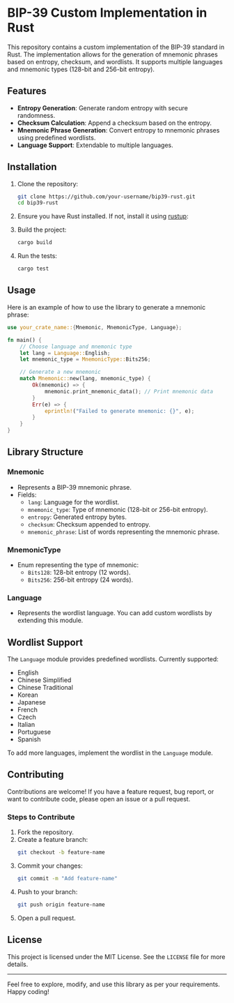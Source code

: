 # BIP-39 Custom Implementation in Rust

This repository contains a custom implementation of the BIP-39 standard in Rust. The implementation allows for the generation of mnemonic phrases based on entropy, checksum, and wordlists. It supports multiple languages and mnemonic types (128-bit and 256-bit entropy).

## Features

- **Entropy Generation**: Generate random entropy with secure randomness.
- **Checksum Calculation**: Append a checksum based on the entropy.
- **Mnemonic Phrase Generation**: Convert entropy to mnemonic phrases using predefined wordlists.
- **Language Support**: Extendable to multiple languages.

## Installation

1. Clone the repository:
   ```bash
   git clone https://github.com/your-username/bip39-rust.git
   cd bip39-rust
   ```

2. Ensure you have Rust installed. If not, install it using [rustup](https://rustup.rs/):


3. Build the project:
   ```bash
   cargo build
   ```

4. Run the tests:
   ```bash
   cargo test
   ```

## Usage

Here is an example of how to use the library to generate a mnemonic phrase:

```rust
use your_crate_name::{Mnemonic, MnemonicType, Language};

fn main() {
    // Choose language and mnemonic type
    let lang = Language::English;
    let mnemonic_type = MnemonicType::Bits256;

    // Generate a new mnemonic
    match Mnemonic::new(lang, mnemonic_type) {
        Ok(mnemonic) => {
            mnemonic.print_mnemonic_data(); // Print mnemonic data
        }
        Err(e) => {
            eprintln!("Failed to generate mnemonic: {}", e);
        }
    }
}
```

## Library Structure

### Mnemonic
- Represents a BIP-39 mnemonic phrase.
- Fields:
  - `lang`: Language for the wordlist.
  - `mnemonic_type`: Type of mnemonic (128-bit or 256-bit entropy).
  - `entropy`: Generated entropy bytes.
  - `checksum`: Checksum appended to entropy.
  - `mnemonic_phrase`: List of words representing the mnemonic phrase.

### MnemonicType
- Enum representing the type of mnemonic:
  - `Bits128`: 128-bit entropy (12 words).
  - `Bits256`: 256-bit entropy (24 words).

### Language
- Represents the wordlist language. You can add custom wordlists by extending this module.

## Wordlist Support

The `Language` module provides predefined wordlists. Currently supported:
- English
- Chinese Simplified
- Chinese Traditional
- Korean
- Japanese
- French
- Czech
- Italian
- Portuguese
- Spanish

To add more languages, implement the wordlist in the `Language` module.

## Contributing

Contributions are welcome! If you have a feature request, bug report, or want to contribute code, please open an issue or a pull request.

### Steps to Contribute
1. Fork the repository.
2. Create a feature branch:
   ```bash
   git checkout -b feature-name
   ```
3. Commit your changes:
   ```bash
   git commit -m "Add feature-name"
   ```
4. Push to your branch:
   ```bash
   git push origin feature-name
   ```
5. Open a pull request.

## License

This project is licensed under the MIT License. See the `LICENSE` file for more details.

---

Feel free to explore, modify, and use this library as per your requirements. Happy coding!

